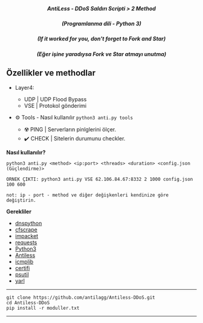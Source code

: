 
<em><h5 align="center">AntiLess - DDoS Saldırı Scripti > 2 Method</h5></em>
<em><h5 align="center">(Programlanma dili - Python 3)</h5></em>


<em><h5 align="center">(If it worked for you, don't forget to Fork and Star)</h5></em>
<em><h5 align="center">(Eğer işine yaradıysa Fork ve Star atmayı unutma)</h5></em>


## Özellikler ve methodlar

* Layer4: 
  * UDP | UDP Flood Bypass
  * VSE | Protokol gönderimi

* ⚙️ Tools - Nasıl kullanılır
`
python3 anti.py tools
`
  * ☢️  PING | Serverların pinlglerini ölçer.
  * ✔️ CHECK | Sitelerin durumunu checkler.

**Nasıl kullanılır?**

```shell
python3 anti.py <method> <ip:port> <threads> <duration> <config.json (Güçlendirme)>
```

```shell
ÖRNEK ÇIKTI: python3 anti.py VSE 62.106.84.67:8332 2 1000 config.json 100 600
```
```shell
not: ip - port - method ve diğer değişkenleri kendinize göre değiştirin.
```

**Gerekliler**

* [dnspython](https://github.com/rthalley/dnspython)
* [cfscrape](https://github.com/Anorov/cloudflare-scrape)
* [impacket](https://github.com/SecureAuthCorp/impacket)
* [requests](https://github.com/psf/requests)
* [Python3][python3]
* [Antiless](https://github.com/antilagg/Antiless)
* [icmplib](https://github.com/ValentinBELYN/icmplib)
* [certifi](https://github.com/certifi/python-certifi)
* [psutil](https://github.com/giampaolo/psutil)
* [yarl](https://github.com/aio-libs/yarl)
---

```shell
git clone https://github.com/antilagg/Antiless-DDoS.git
cd Antiless-DDoS
pip install -r moduller.txt
```

[python3]: https://python.org 'Python3'

---

